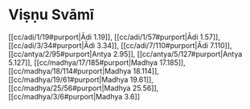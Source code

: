 # Viṣṇu Svāmī

[[cc/adi/1/19#purport|Ādi 1.19]], [[cc/adi/1/57#purport|Ādi 1.57]], [[cc/adi/3/34#purport|Ādi 3.34]], [[cc/adi/7/110#purport|Ādi 7.110]], [[cc/antya/2/95#purport|Antya 2.95]], [[cc/antya/5/127#purport|Antya 5.127]], [[cc/madhya/17/185#purport|Madhya 17.185]], [[cc/madhya/18/114#purport|Madhya 18.114]], [[cc/madhya/19/61#purport|Madhya 19.61]], [[cc/madhya/25/56#purport|Madhya 25.56]], [[cc/madhya/3/6#purport|Madhya 3.6]]

